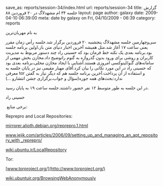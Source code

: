save_as: reports/session-34/index.html
url: reports/session-34
title: گزارش جلسه ۳۴ ام مشهد‌لاگ در ۲۰ فروردین ۸۸
layout: page
author: galaxy
date: 2009-04-10 06:39:00
meta: date by galaxy on Fri, 04/10/2009 - 06:39
category: reports

به نام مهربان‌ترین

سی‌و‌چهارمین جلسه مشهد‌لاگ پنجشنبه ۲۰ فروردین برگزار شد.جلسه رأس زمان مقرر
یعنی ساعت ۱۷ آغاز شد.مثل همیشه آخرین اخبار دنیای متن باز،اولین برنامه جلسه
بود.برنامه بعدی یک نکته خط فرمان بود که حسینی راد چند دستور مربوط به مدیریت
کاربران و روشی برای ورود بدون گذر‌واژه به گنوم راتوضیح داد.مخازن بخش مهمی از
سامانه‌های گنو/لینوکسی امروزی هستند.آشنایی با ایجاد مخازن محلی،برنامه بعدی بود
که حسینی راد در این مورد نکاتی را بیان کرد.آقای مهیار مقیمی نیز در پایان جلسه
به معرفی tor و استفاده از آن پرداخت.آخرین برنامه جلسه هم که دیگر نیاز به گفتن
ندارد:بحث‌های همه جوره(سؤال و جواب،برگزاری جشن انتشارو ...)


<!--more-->



در این جلسه به طور متوسط ۱۲ نفر حضور داشتند.جلسه ساعت ۱۹ به پایان رسید.

حسینی راد

 برخی منابع:

Reprepro and Local Repositories:

[mirrorer.alioth.debian.org/reprepro.1.html](http://mirrorer.alioth.debian.org/reprepro.1.html)

[www.jejik.com/articles/2006/09/setting_up_and_managing_an_apt_repository_with
_reprepro/](http://www.jejik.com/articles/2006/09/setting_up_and_managing_an_apt_repository_with_reprepro/)

[wiki.ubuntu.ir/LocalRepository](http://wiki.ubuntu.ir/LocalRepository)

Tor:

[www.torproject.org/](http://www.torproject.org/)

[wiki.ubuntuir.org/BrowsingWebAnonymously](http://wiki.ubuntuir.org/BrowsingWebAnonymously)
